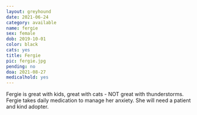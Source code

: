 ```yaml
---
layout: greyhound
date: 2021-06-24
category: available
name: fergie
sex: female
dob: 2019-10-01
color: black
cats: yes
title: Fergie
pic: fergie.jpg
pending: no
doa: 2021-08-27
medicalhold: yes
---
```


Fergie is great with kids, great with cats - NOT great with thunderstorms.  Fergie takes daily medication to manage her anxiety. She will need a patient and kind adopter.  
